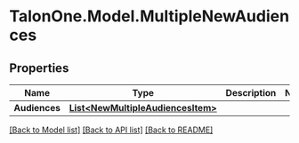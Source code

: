 # TalonOne.Model.MultipleNewAudiences
## Properties

Name | Type | Description | Notes
------------ | ------------- | ------------- | -------------
**Audiences** | [**List&lt;NewMultipleAudiencesItem&gt;**](NewMultipleAudiencesItem.md) |  | 

[[Back to Model list]](../README.md#documentation-for-models) [[Back to API list]](../README.md#documentation-for-api-endpoints) [[Back to README]](../README.md)

